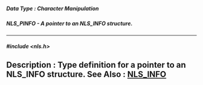 ##### Data Type : Character Manipulation
##### NLS_PINFO - A pointer to an NLS_INFO structure.
---
##### #include <nls.h>
**Description :**
Type definition for a pointer to an NLS_INFO structure.
**See Also :**
[NLS_INFO](D:/md_files/NLS_INFO.md)
---
